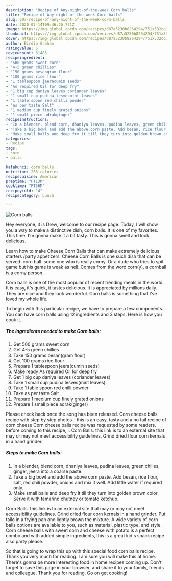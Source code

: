 ```yaml
---
description: "Recipe of Any-night-of-the-week Corn balls"
title: "Recipe of Any-night-of-the-week Corn balls"
slug: 607-recipe-of-any-night-of-the-week-corn-balls
date: 2020-07-14T09:46:26.771Z
image: https://img-global.cpcdn.com/recipes/d87a5230b8264294/751x532cq70/corn-balls-recipe-main-photo.jpg
thumbnail: https://img-global.cpcdn.com/recipes/d87a5230b8264294/751x532cq70/corn-balls-recipe-main-photo.jpg
cover: https://img-global.cpcdn.com/recipes/d87a5230b8264294/751x532cq70/corn-balls-recipe-main-photo.jpg
author: Birdie Graham
ratingvalue: 5
reviewcount: 31485
recipeingredient:
- "500 grams sweet corn"
- "4-5 green chillies"
- "150 grams besangram flour"
- "100 grams rice flour"
- "1 tablespoon jeeracumin seeds"
- "As required Oil for deep fry"
- "1 big cup daniya leaves coriander leaves"
- "1 small cup pudina lesvesmint leaves"
- "1 table spoon red chilli powder"
- "as per taste Salt"
- "1 medium cup finely grated onions"
- "1 small piece adrakginger"
recipeinstructions:
- "In a blender, blend corn, dhaniya leaves, pudina leaves, green chilies, ginger, jeera into a coarse paste."
- "Take a big bowl and add the above corn paste. Add besan, rice flour, salt, red chili powder, onions and mix it well. Add little water if required only."
- "Make small balls and deep fry it till they turn into golden brown color. Serve it with tamarind chutney or tomato ketchup."
categories:
- Recipe
tags:
- corn
- balls

katakunci: corn balls 
nutrition: 266 calories
recipecuisine: American
preptime: "PT13M"
cooktime: "PT56M"
recipeyield: "4"
recipecategory: Lunch

---
```



![Corn balls](https://img-global.cpcdn.com/recipes/d87a5230b8264294/751x532cq70/corn-balls-recipe-main-photo.jpg)

Hey everyone, it is Drew, welcome to our recipe page. Today, I will show you a way to make a distinctive dish, corn balls. It is one of my favorites. This time, I'm gonna make it a bit tasty. This is gonna smell and look delicious.

Learn how to make Cheese Corn Balls that can make extremely delicious starters /party appetizers. Cheese Corn Balls is one such dish that can be served. corn ball. some one who is really corny. Or a dude who tries to spit game but his game is weak as hell. Comes from the word corn(y), a cornball is a corny person.

Corn balls is one of the most popular of recent trending meals in the world. It is easy, it's quick, it tastes delicious. It is appreciated by millions daily. They are nice and they look wonderful. Corn balls is something that I've loved my whole life.


To begin with this particular recipe, we have to prepare a few components. You can have corn balls using 12 ingredients and 3 steps. Here is how you cook it.

<!--inarticleads1-->

##### The ingredients needed to make Corn balls:

1. Get 500 grams sweet corn
1. Get 4-5 green chillies
1. Take 150 grams besan(gram flour)
1. Get 100 grams rice flour
1. Prepare 1 tablespoon jeera(cumin seeds)
1. Make ready As required Oil for deep fry
1. Get 1 big cup daniya leaves (coriander leaves)
1. Take 1 small cup pudina lesves(mint leaves)
1. Take 1 table spoon red chilli powder
1. Take as per taste Salt
1. Prepare 1 medium cup finely grated onions
1. Prepare 1 small piece adrak(ginger)


Please check back once the song has been released. Corn cheese balls recipe with step by step photos - this is an easy, tasty and a no fail recipe of corn cheese Corn cheese balls recipe was requested by some readers. before coming to this recipe, I. Corn Balls. this link is to an external site that may or may not meet accessibility guidelines. Grind dried flour corn kernals in a hand grinder. 

<!--inarticleads2-->

##### Steps to make Corn balls:

1. In a blender, blend corn, dhaniya leaves, pudina leaves, green chilies, ginger, jeera into a coarse paste.
1. Take a big bowl and add the above corn paste. Add besan, rice flour, salt, red chili powder, onions and mix it well. Add little water if required only.
1. Make small balls and deep fry it till they turn into golden brown color. Serve it with tamarind chutney or tomato ketchup.


Corn Balls. this link is to an external site that may or may not meet accessibility guidelines. Grind dried flour corn kernals in a hand grinder. Put tallo in a frying pan and lightly brown the mixture. A wide variety of corn balls options are available to you, such as material, plastic type, and style. Corn cheese balls with sweet corn and cheese with potato is a perfect combo and with added simple ingredients, this is a great kid&#39;s snack recipe also party please. 

So that is going to wrap this up with this special food corn balls recipe. Thank you very much for reading. I am sure you will make this at home. There's gonna be more interesting food in home recipes coming up. Don't forget to save this page in your browser, and share it to your family, friends and colleague. Thank you for reading. Go on get cooking!
